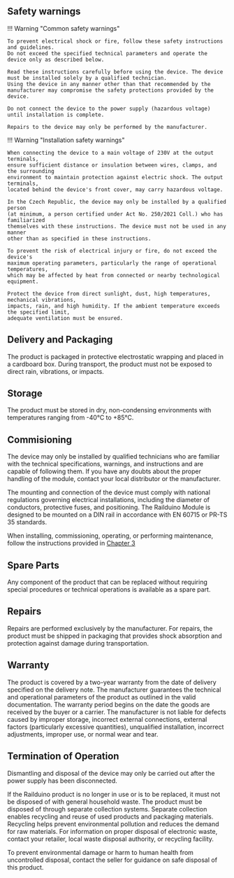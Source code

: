 ## Safety warnings

!!! Warning "Common safety warnings"
    
    To prevent electrical shock or fire, follow these safety instructions and guidelines.
	Do not exceed the specified technical parameters and operate the device only as described below.
	
	Read these instructions carefully before using the device. The device must be installed solely by a qualified technician.
	Using the device in any manner other than that recommended by the manufacturer may compromise the safety protections provided by the device.
	
	Do not connect the device to the power supply (hazardous voltage) until installation is complete.
	
	Repairs to the device may only be performed by the manufacturer.

!!! Warning "Installation safety warnings"

	When connecting the device to a main voltage of 230V at the output terminals,
	ensure sufficient distance or insulation between wires, clamps, and the surrounding
	environment to maintain protection against electric shock. The output terminals, 
	located behind the device's front cover, may carry hazardous voltage.
	
	In the Czech Republic, the device may only be installed by a qualified person 
	(at minimum, a person certified under Act No. 250/2021 Coll.) who has familiarized
	themselves with these instructions. The device must not be used in any manner
	other than as specified in these instructions.
	
	To prevent the risk of electrical injury or fire, do not exceed the device's
	maximum operating parameters, particularly the range of operational temperatures,
	which may be affected by heat from connected or nearby technological equipment.
	
	Protect the device from direct sunlight, dust, high temperatures, mechanical vibrations,
	impacts, rain, and high humidity. If the ambient temperature exceeds the specified limit,
	adequate ventilation must be ensured.

## Delivery and Packaging
The product is packaged in protective electrostatic wrapping and placed in a cardboard box.
During transport, the product must not be exposed to direct rain, vibrations, or impacts.

## Storage
The product must be stored in dry, non-condensing environments with temperatures ranging from -40°C to +85°C.

## Commisioning
The device may only be installed by qualified technicians who are familiar with the technical
 specifications, warnings, and instructions and are capable of following them. If you have any
 doubts about the proper handling of the module, contact your local distributor or the manufacturer.

The mounting and connection of the device must comply with national regulations governing electrical
 installations, including the diameter of conductors, protective fuses, and positioning. 
 The Railduino Module is designed to be mounted on a DIN rail in accordance with EN 60715 or PR-TS 35 standards.

When installing, commissioning, operating, or performing maintenance, follow the instructions provided in [Chapter 3](installation.md)

## Spare Parts
Any component of the product that can be replaced without requiring special procedures or technical operations is available as a spare part.

## Repairs
Repairs are performed exclusively by the manufacturer. For repairs, the product must be shipped
 in packaging that provides shock absorption and protection against damage during transportation.

## Warranty
The product is covered by a two-year warranty from the date of delivery specified on the delivery note.
 The manufacturer guarantees the technical and operational parameters of the product as outlined in the
 valid documentation. The warranty period begins on the date the goods are received by the buyer or a carrier.
 The manufacturer is not liable for defects caused by improper storage, incorrect external connections,
 external factors (particularly excessive quantities), unqualified installation, incorrect adjustments,
 improper use, or normal wear and tear.

## Termination of Operation
Dismantling and disposal of the device may only be carried out after the power supply has been disconnected.

If the Railduino product is no longer in use or is to be replaced, it must not be disposed of with general household waste.
 The product must be disposed of through separate collection systems. Separate collection enables recycling and reuse
 of used products and packaging materials. Recycling helps prevent environmental pollution and reduces the demand for raw materials.
 For information on proper disposal of electronic waste, contact your retailer, local waste disposal authority, or recycling facility.

To prevent environmental damage or harm to human health from uncontrolled disposal, contact the seller for guidance on safe disposal of this product.